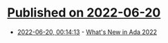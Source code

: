# [Published on 2022-06-20](index.md)

* [2022-06-20, 00:14:13](https://news.ycombinator.com/item?id=31804843) - [What's New in Ada 2022](https://learn.adacore.com/courses/whats-new-in-ada-2022/index.html)
